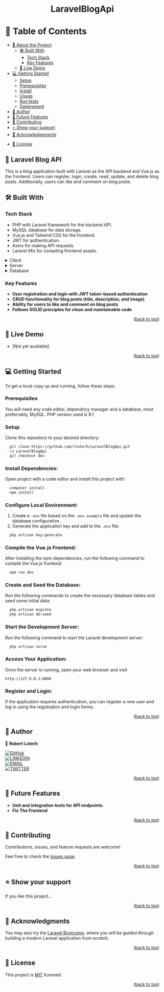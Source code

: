 <a name="readme-top"></a>

<div align="center">
  <!-- <img src="m alt="logo" width="140"  height="auto" />
  <br/> -->

  <h1><b>LaravelBlogApi</b></h1>

</div>

<!-- TABLE OF CONTENTS -->

# 📗 Table of Contents

- [📖 About the Project](#about-project)
  - [🛠 Built With](#built-with)
    - [Tech Stack](#tech-stack)
    - [Key Features](#key-features)
  - [🚀 Live Demo](#live-demo)
- [💻 Getting Started](#getting-started)
  - [Setup](#setup)
  - [Prerequisites](#prerequisites)
  - [Install](#install)
  - [Usage](#usage)
  - [Run tests](#run-tests)
  - [Deployment](#deployment)
- [👥 Author](#author)
- [🔭 Future Features](#future-features)
- [🤝 Contributing](#contributing)
- [⭐️ Show your support](#support)
- [🙏 Acknowledgements](#acknowledgements)
<!-- - [❓ FAQ (OPTIONAL)](#faq) -->
- [📝 License](#license)

<!-- PROJECT DESCRIPTION -->

## 📖 Laravel Blog API <a name="about-project"></a>

This is a blog application built with Laravel as the API backend and Vue.js as the frontend. Users can register, login, create, read, update, and delete blog posts. Additionally, users can like and comment on blog posts.

## 🛠 Built With <a name="built-with"></a>

### Tech Stack <a name="tech-stack"></a>

- PHP with Laravel framework for the backend API.
- MySQL database for data storage.
- Vue.js and Tailwind CSS for the frontend.
- JWT for authentication.
- Axios for making API requests.
- Laravel Mix for compiling frontend assets.

<details>
  <summary>Client</summary>
  <ul>
    <li><a href="https://laravel.com/">Laravel</a></li>
  </ul>
</details>

<details>
  <summary>Server</summary>
  <ul>
    <li><a href="https://webpack.js.org/">Webpack Dev Server</a></li>
  </ul>
</details>

<details>
<summary>Database</summary>
  <ul>
    <li><a href="https://www.postgresql.org/">MySQL</a></li>
  </ul>
</details>

<!-- Features -->

### Key Features <a name="key-features"></a>

- **User registration and login with JWT token-based authentication**
- **CRUD functionality for blog posts (title, description, and image)**
- **Ability for users to like and comment on blog posts**
- **Follows SOLID principles for clean and maintainable code**

<p align="right">(<a href="#readme-top">back to top</a>)</p>

<!-- LIVE DEMO -->

## 🚀 Live Demo <a name="live-demo"></a>

- [Not yet available]

<p align="right">(<a href="#readme-top">back to top</a>)</p>

<!-- GETTING STARTED -->

## 💻 Getting Started <a name="getting-started"></a>

To get a local copy up and running, follow these steps.

### Prerequisites

You will need any code editor, dependncy manager and a database, most preferrably, MySQL. PHP version used is 8.1

### Setup

Clone this repository to your desired directory:

```sh
  git clone https://github.com/rloterh/LaravelBlogApi.git
  cd LaravelBlogApi
  git checkout dev
```

### Install Dependencies:

Open project with a code editor and install this project with:

```sh
  composer install
  npm install
```

### Configure Local Environment:

1. Create a `.env` file based on the `.env.example` file and update the database configuration.
2. Generate the application key and add to the `.env` file:

```sh
  php artisan key:generate
```

### Compile the Vue.js Frontend:

After installing the npm dependencies, run the following command to compile the Vue.js frontend:

```sh
  npm run dev
```

### Create and Seed the Database:

Run the following commands to create the necessary database tables and seed some initial data:

```sh
  php artisan migrate
  php artisan db:seed
```

### Start the Development Server:

Run the following command to start the Laravel development server:

```sh
  php artisan serve
```

### Access Your Application:

Once the server is running, open your web browser and visit

`http://127.0.0.1:8000`

### Register and Login:

If the application requires authentication, you can register a new user and log in using the registration and login forms.

<!-- ### Deployment

You can deploy this project using: -->

<!--
Example:

```sh

```
 -->

<p align="right">(<a href="#readme-top">back to top</a>)</p>

<!-- AUTHOR -->

## 👥 Author <a name="author"></a>

👤 **Robert Loterh**

[![GitHub](https://img.shields.io/badge/-GitHub-000?style=for-the-badge&logo=GitHub&logoColor=white)](https://github.com/rloterh) <br>
[![LINKEDIN](https://img.shields.io/badge/-LINKEDIN-0077B5?style=for-the-badge&logo=Linkedin&logoColor=white)](https://www.linkedin.com/in/robert-loterh/) <br>
[![EMAIL](https://img.shields.io/badge/-EMAIL-D14836?style=for-the-badge&logo=Mail.Ru&logoColor=white)](mailto:rloterh@gmail.com) <br>
[![TWITTER](https://img.shields.io/badge/-TWITTER-1DA1F2?style=for-the-badge&logo=Twitter&logoColor=white)](https://twitter.com/RLoterh)

<p align="right">(<a href="#readme-top">back to top</a>)</p>

<!-- FUTURE FEATURES -->

## 🔭 Future Features <a name="future-features"></a>

- **Unit and integration tests for API endpoints.**
- **Fix The Frontend**

<p align="right">(<a href="#readme-top">back to top</a>)</p>

<!-- CONTRIBUTING -->

## 🤝 Contributing <a name="contributing"></a>

Contributions, issues, and feature requests are welcome!

Feel free to check the [issues page](../../issues/).

<p align="right">(<a href="#readme-top">back to top</a>)</p>

<!-- SUPPORT -->

## ⭐️ Show your support <a name="support"></a>

If you like this project...

<p align="right">(<a href="#readme-top">back to top</a>)</p>

<!-- ACKNOWLEDGEMENTS -->

## 🙏 Acknowledgments <a name="acknowledgements"></a>

You may also try the [Laravel Bootcamp](https://bootcamp.laravel.com), where you will be guided through building a modern Laravel application from scratch.

<p align="right">(<a href="#readme-top">back to top</a>)</p>

<!-- FAQ (optional) -->

<!-- ## ❓ FAQ (OPTIONAL) <a name="faq"></a> -->

<!-- > Add at least 2 questions new developers would ask when they decide to use your project.

- **[Question_1]**

  - [Answer_1]

- **[Question_2]**

  - [Answer_2]

<p align="right">(<a href="#readme-top">back to top</a>)</p> -->

<!-- LICENSE -->

## 📝 License <a name="license"></a>

This project is [MIT](./LICENSE) licensed.

<p align="right">(<a href="#readme-top">back to top</a>)</p>
